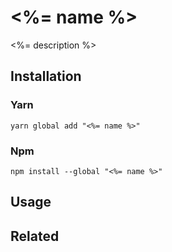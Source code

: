 # <%= name %>

<%= description %>

## Installation

### Yarn

```shell
yarn global add "<%= name %>"
```

### Npm

```shell
npm install --global "<%= name %>"
```

## Usage

## Related
